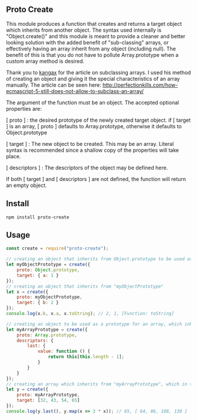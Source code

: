 ## Proto Create

This module produces a function that creates and returns a target object which inherits from another object. The syntax used internally is "Object.create()" and this module is meant to provide a cleaner and better looking solution with the added benefit of "sub-classing" arrays, or effectively having an array inherit from any object (including null). The benefit of this is that you do not have to pollute Array.prototype when a custom array method is desired.

Thank you to <a href="https://github.com/kangax">kangax</a> for the article on subclassing arrays. I used his method of creating an object and giving it the special characteristics of an array manually. The article can be seen here:
<a href="http://perfectionkills.com/how-ecmascript-5-still-does-not-allow-to-subclass-an-array/">http://perfectionkills.com/how-ecmascript-5-still-does-not-allow-to-subclass-an-array/</a>

The argument of the function must be an object. The accepted optional properties are: 

[ proto ] : the desired prototype of the newly created target object. if [ target ] is an array, [ proto ] defaults to Array.prototype, otherwise it defaults to Object.prototype

[ target ] : The new object to be created. This may be an array. Literal syntax is recommended since a shallow copy of the properties will take place. 

[ descriptors ] : The descriptors of the object may be defined here.

If both [ target ] and [ descriptors ] are not defined, the function will return an empty object.

## Install
```
npm install proto-create
```

## Usage

```javascript
const create = require("proto-create");

// creating an object that inherits from Object.prototype to be used as a new prototype
let myObjectPrototype = create({
    proto: Object.prototype,
    target: { a: 1 }
});
// creating an object that inherits from "myObjectPrototype"
let x = create({
    proto: myObjectPrototype,
    target: { b: 2 }
});
console.log(x.b, x.a, x.toString); // 2, 1, [Function: toString]

// creating an object to be used as a prototype for an array, which inherits from Array.prototype
let myArrayPrototype = create({
    proto: Array.prototype,
    descriptors: {
        last: {
            value: function () {
                return this[this.length - 1];
            }
        }
    }
});
// creating an array which inherits from "myArrayPrototype", which in turn inherits from Array.prototype
let y = create({
    proto: myArrayPrototype,
    target: [32, 43, 54, 65]
});
console.log(y.last(), y.map(x => 2 * x)); // 65, [ 64, 86, 108, 130 ]

```